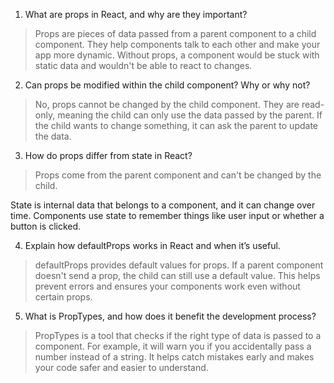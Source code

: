 1. What are props in React, and why are they important?

> Props are pieces of data passed from a parent component to a child component. They help components talk to each other and make your app more dynamic. Without props, a component would be stuck with static data and wouldn't be able to react to changes.

2. Can props be modified within the child component? Why or why not?

> No, props cannot be changed by the child component. They are read-only, meaning the child can only use the data passed by the parent. If the child wants to change something, it can ask the parent to update the data.

3. How do props differ from state in React?

> Props come from the parent component and can't be changed by the child.

State is internal data that belongs to a component, and it can change over time. Components use state to remember things like user input or whether a button is clicked.

4. Explain how defaultProps works in React and when it’s useful.

> defaultProps provides default values for props. If a parent component doesn't send a prop, the child can still use a default value. This helps prevent errors and ensures your components work even without certain props.

5. What is PropTypes, and how does it benefit the development process?

> PropTypes is a tool that checks if the right type of data is passed to a component. For example, it will warn you if you accidentally pass a number instead of a string. It helps catch mistakes early and makes your code safer and easier to understand.
